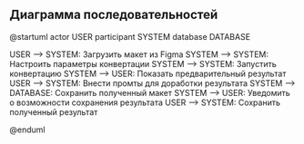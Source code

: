 ## Диаграмма последовательностей
@startuml
actor USER 
participant SYSTEM 
database DATABASE

USER --> SYSTEM: Загрузить макет из Figma
SYSTEM --> SYSTEM: Настроить параметры конвертации
SYSTEM --> SYSTEM: Запустить конвертацию
SYSTEM --> USER: Показать предварительный результат
USER --> SYSTEM: Внести промты для доработки результата
SYSTEM --> DATABASE: Сохранить полученный макет
SYSTEM --> USER: Уведомить о возможности сохранения результата
USER --> SYSTEM: Сохранить полученный результат

@enduml
